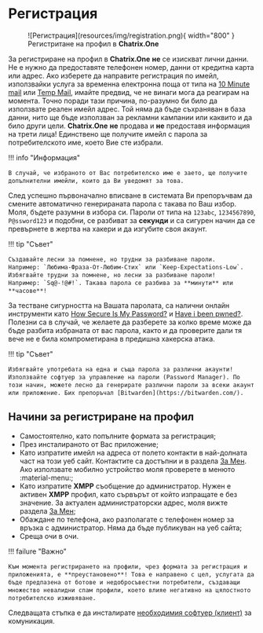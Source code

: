 # Регистрация

<figure markdown>
  ![Регистрация](resources/img/registration.png){ width="800" }
  <figcaption>Регистритане на профил в <b>Chatrix.One</b></figcaption>
</figure>

За регистриране на профил в **Chatrix.One** **не** се изискват лични данни. Не е нужно да предоставяте телефонен номер, данни от кредитна карта или адрес. Ако изберете да направите регистрация по имейл, използвайки услуга за временна електронна поща от типа на [10 Minute mail](https://10minutemail.com/) или [Temp Mail](https://temp-mail.org/), имайте предвид, че не винаги мога да реагирам на момента. Точно поради тази причина, по-разумно би било да използвате реален имейл адрес. Той няма да бъде съхраняван в база данни, нито ще бъде използван за рекламни кампании или каквито и да било други цели. **Chatrix.One** **не** продава и **не** предоставя информация на трети лица! Единствено ще получите имейл с парола за потребителското име, което Вие сте избрали.

!!! info "Информация"

    В случай, че избраното от Вас потребителско име е заето, ще получите допълнителни имейли, които да Ви уведомят за това.

След успешно първоначално вписване в системата Ви препоръчвам да смените автоматично генерираната парола с такава по Ваш избор. Моля, бъдете разумни в избора си. Пароли от типа на `123abc`, `1234567890`, `P@ssword123` и подобни, се разбиват за **секунди** и са сигурен начин да се превърнете в жертва на хакери и да изгубите своя акаунт.

!!! tip "Съвет"

    Създавайте лесни за помнене, но трудни за разбиване пароли.
    Например: `Любима-Фраза-От-Любим-Стих` или `Keep-Expectations-Low`.
    Избягвайте трудни за помнене, но лесни за разбиване пароли!
    Например: `Sq@-!@#!`. Такава парола се разбива за **минути** или **часове**!

За тестване сигурността на Вашата паролата, са налични онлайн инструменти като [How Secure Is My Password?](https://www.security.org/how-secure-is-my-password/) и [Have i been pwned?](https://haveibeenpwned.com/). Полезни са в случай, че желаете да разберете за колко време може да бъде разбита избраната от вас парола, както и да проверите дали тя вече не е била компрометирана в предишна хакерска атака.

!!! tip "Съвет"

    Избягвайте употребата на една и съща парола за различни акаунти!
    Използвайте софтуер за управление на пароли (Password Manager). По този начин, можете лесно да генерирате различни пароли за всеки акаунт или приложение. Бих препоръчал [Bitwarden](https://bitwarden.com/).

## Начини за регистриране на профил

- Самостоятелно, като попълните формата за регистрация;
- През инсталираното от Вас приложение;
- Като изпратите имейл на адреса от полето контакти в най-долната част на този уеб сайт. Контактите са достъпни и в раздела [За Мен](https://docs.chatrix.one/за-мен/#_2). Ако използвате мобилно устройство моля проверете в менюто :material-menu:;
- Като изпратите **XMPP** съобщение до администратор. Нужен е активен **XMPP** профил, като сървърът от който изпращате е без значение. За актуален администраторски адрес, моля вижте раздела [За Мен](https://docs.chatrix.one/за-мен/#_2);
- Обаждане по телефона, ако разполагате с телефонен номер за връзка с администратор. Няма да бъде публикуван на уеб сайта;
- Среща очи в очи.

!!! failure "Важно"

    Към момента регистрирането на профили, чрез формата за регистрация и приложенията, е **преустановено**! Това е направено с цел, услугата да бъде предпазена от ботове и недобросъвестни потребители, създаващи множество невалидни спам профили, което влияе негативно на цялостното потребителско изживяване.

Следващата стъпка е да инсталирате [необходимия софтуер (клиент)](https://docs.chatrix.one/клиенти/) за комуникация.
